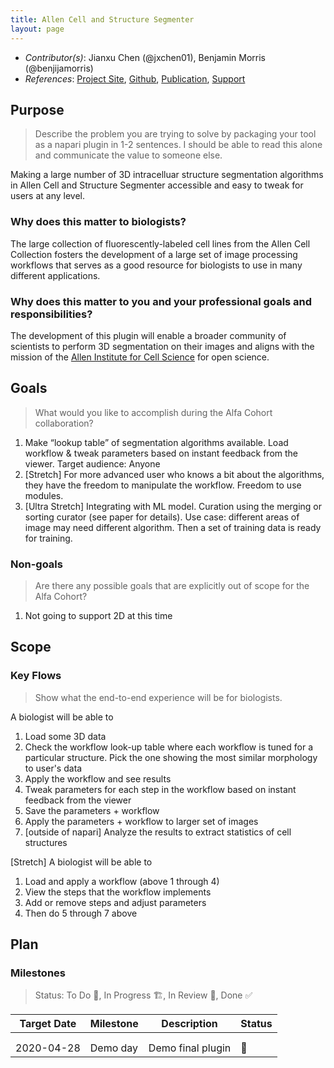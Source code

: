 ```yaml
---
title: Allen Cell and Structure Segmenter
layout: page
---
```


- *Contributor(s)*: Jianxu Chen (@jxchen01), Benjamin Morris (@benjijamorris)
- *References*: [Project Site](https://www.allencell.org/segmenter.html), [Github](https://github.com/AllenCell/aics-segmentation), [Publication](https://www.biorxiv.org/content/10.1101/491035v2), [Support](https://forum.allencell.org/c/software-code/segmenter/16)

## Purpose

> Describe the problem you are trying to solve by packaging your tool as a napari plugin in 1-2 sentences.
I should be able to read this alone and communicate the value to someone else.

Making a large number of 3D intracelluar structure segmentation algorithms in Allen Cell and Structure Segmenter accessible and easy to tweak for users at any level.

### Why does this matter to biologists?
The large collection of fluorescently-labeled cell lines from the Allen Cell Collection fosters the development of a large set of image processing workflows that serves as a good resource for biologists to use in many different applications.

### Why does this matter to you and your professional goals and responsibilities?
The development of this plugin will enable a broader community of scientists to perform 3D segmentation on their images and aligns with the mission of the [Allen Institute for Cell Science](https://allencell.org) for open science.

## Goals
> What would you like to accomplish during the Alfa Cohort collaboration?

1. Make “lookup table” of segmentation algorithms available. Load workflow & tweak parameters based on instant feedback from the viewer. Target audience: Anyone
2. [Stretch] For more advanced user who knows a bit about the algorithms, they have the freedom to manipulate the workflow. Freedom to use modules.
3. [Ultra Stretch] Integrating with ML model. Curation using the merging or sorting curator (see paper for details). Use case: different areas of image may need different algorithm. Then a set of training data is ready for training.


### Non-goals
> Are there any possible goals that are explicitly out of scope for the Alfa Cohort?

1. Not going to support 2D at this time

## Scope

### Key Flows

> Show what the end-to-end experience will be for biologists.

A biologist will be able to
1. Load some 3D data
2. Check the workflow look-up table where each workflow is tuned for a particular structure. Pick the one showing the most similar morphology to user's data
3. Apply the workflow and see results
4. Tweak parameters for each step in the workflow based on instant feedback from the viewer
5. Save the parameters + workflow
6. Apply the parameters + workflow to larger set of images
7. [outside of napari] Analyze the results to extract statistics of cell structures

[Stretch] A biologist will be able to
1. Load and apply a workflow (above 1 through 4)
2. View the steps that the workflow implements
3. Add or remove steps and adjust parameters
4. Then do 5 through 7 above


## Plan

### Milestones

> Status: To Do 📝, In Progress 🏗, In Review 🔎, Done ✅

| Target Date 	| Milestone 	| Description       	| Status 	|
|-------------	|-----------	|-------------------	|--------	|
|             	|           	|                   	|        	|
|             	|           	|                   	|        	|
| 2020-04-28  	| Demo day  	| Demo final plugin 	|    📝   	|
